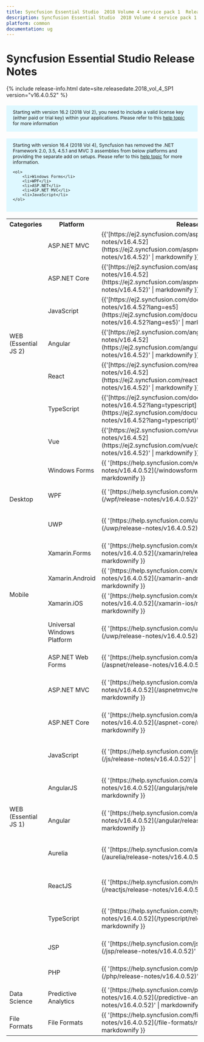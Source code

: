 ```yaml
---
title: Syncfusion Essential Studio  2018 Volume 4 service pack 1  Release Notes  
description: Syncfusion Essential Studio  2018 Volume 4 service pack 1  Release Notes  
platform: common
documentation: ug
---
```


# Syncfusion Essential Studio  Release Notes  

{% include release-info.html date=site.releasedate.2018_vol_4_SP1  version="v16.4.0.52" %} 

<style>
#license {
    font-size: .88em!important;
margin-top: 1.5em;     margin-bottom: 1.5em;
    background-color: #def8ff;
    padding: 10px 17px 14px;
}
</style>

<div id="license">
Starting with version 16.2 (2018 Vol 2), you need to include a valid license key (either paid or trial key) within your applications. 
Please refer to this <a href="/common/essential-studio/licensing/license-key">help topic</a> for more information 
</div>


<div id="license">
    Starting with version 16.4 (2018 Vol 4), Syncfusion has removed the .NET Framework 2.0, 3.5, 4.5.1 and MVC 3 assemblies from below platforms and providing the separate add on setups.
    Please refer to this <a href="/common/essential-studio/installation/essential-studio-platform-framework-add-ons">help topic</a> for more information.

    <ol>
        <li>Windows Forms</li>
        <li>WPF</li>
        <li>ASP.NET</li>
        <li>ASP.NET MVC</li>
        <li>JavaScript</li>
    </ol>

</div>

<table>
<tr>
<th>
Categories</th><th>
Platform</th><th>
Release Notes</th><th>
Read Me</th></tr>
<tr>
<td rowspan="7">
WEB (Essential JS 2)
</td>
<td>
ASP.NET MVC
</td>
<td>{{'[https://ej2.syncfusion.com/aspnetmvc/documentation/release-notes/v16.4.52](https://ej2.syncfusion.com/aspnetmvc/documentation/release-notes/v16.4.52)' | markdownify }}
</td>
<td>{{'[http://files2.syncfusion.com/Installs/v16.4.0.52/ReadMe/essential-js2/TypeScript.html](http://files2.syncfusion.com/Installs/v16.4.0.52/ReadMe/essential-js2/ASPMVC.html)' | markdownify }}
</td>
</tr>
<tr>
<td>
ASP.NET Core	
</td>
<td>{{'[https://ej2.syncfusion.com/aspnetcore/documentation/release-notes/v16.4.52](https://ej2.syncfusion.com/aspnetcore/documentation/release-notes/v16.4.52)' | markdownify }}
</td>
<td>{{'[http://files2.syncfusion.com/Installs/v16.4.0.52/ReadMe/essential-js2/TypeScript.html](http://files2.syncfusion.com/Installs/v16.4.0.52/ReadMe/essential-js2/ASPNETCORE.html)' | markdownify }}
</td>
</tr>
<tr>
<td>
JavaScript
</td>
<td>{{'[https://ej2.syncfusion.com/documentation/release-notes/v16.4.52?lang=es5](https://ej2.syncfusion.com/documentation/release-notes/v16.4.52?lang=es5)' | markdownify }}
</td>
<td>{{'[http://files2.syncfusion.com/Installs/v16.4.0.52/ReadMe/essential-js2/JavaScript.html](http://files2.syncfusion.com/Installs/v16.4.0.52/ReadMe/essential-js2/JavaScript.html)' | markdownify }}
</td>
</tr>
<tr>
<td>
Angular
</td>
<td>{{'[https://ej2.syncfusion.com/angular/documentation/release-notes/v16.4.52](https://ej2.syncfusion.com/angular/documentation/release-notes/v16.4.52)' | markdownify }}
</td>
<td>{{'[http://files2.syncfusion.com/Installs/v16.4.0.52/ReadMe/essential-js2/Angular.html](http://files2.syncfusion.com/Installs/v16.4.0.52/ReadMe/essential-js2/Angular.html)' | markdownify }}
</td>
</tr>
<tr>
<td>
React
</td>
<td>{{'[https://ej2.syncfusion.com/react/documentation/release-notes/v16.4.52](https://ej2.syncfusion.com/react/documentation/release-notes/v16.4.52)' | markdownify }}
</td>
<td>{{'[http://files2.syncfusion.com/Installs/v16.4.0.52/ReadMe/essential-js2/React.html](http://files2.syncfusion.com/Installs/v16.4.0.52/ReadMe/essential-js2/React.html)' | markdownify }}
</td>
</tr>
<tr>
<td>
TypeScript
</td>
<td>{{'[https://ej2.syncfusion.com/documentation/release-notes/v16.4.52?lang=typescript](https://ej2.syncfusion.com/documentation/release-notes/v16.4.52?lang=typescript)' | markdownify }}
</td>
<td>{{'[http://files2.syncfusion.com/Installs/v16.4.0.52/ReadMe/essential-js2/TypeScript.html](http://files2.syncfusion.com/Installs/v16.4.0.52/ReadMe/essential-js2/TypeScript.html)' | markdownify }}
</td>
</tr>
<tr>
<td>
Vue
</td>
<td>{{'[https://ej2.syncfusion.com/vue/documentation/release-notes/v16.4.52](https://ej2.syncfusion.com/vue/documentation/release-notes/v16.4.52)' | markdownify }}
</td>
<td>{{'[http://files2.syncfusion.com/Installs/v16.4.0.52/ReadMe/essential-js2/Vue.html](http://files2.syncfusion.com/Installs/v16.4.0.52/ReadMe/essential-js2/Vue.html)' | markdownify }}
</td>
</tr>
<tr>
<td rowspan="3">
Desktop
</td>
<td>
Windows Forms
</td>
<td>{{ '[https://help.syncfusion.com/windowsforms/release-notes/v16.4.0.52](/windowsforms/release-notes/v16.4.0.52)' | markdownify }}
</td>
<td>{{ '[http://files2.syncfusion.com/Installs/v16.4.0.52/ReadMe/WindowsForms.html](http://files2.syncfusion.com/Installs/v16.4.0.52/ReadMe/WindowsForms.html)' | markdownify }}
</td>
</tr>
<tr>
<td>
WPF
</td>
<td>{{ '[https://help.syncfusion.com/wpf/release-notes/v16.4.0.52](/wpf/release-notes/v16.4.0.52)' | markdownify }}
</td>
<td>{{ '[http://files2.syncfusion.com/Installs/v16.4.0.52/ReadMe/WPF.html](http://files2.syncfusion.com/Installs/v16.4.0.52/ReadMe/WPF.html)' | markdownify }}
</td>
</tr>
<tr>
<td>
UWP
</td>
<td>{{ '[https://help.syncfusion.com/uwp/release-notes/v16.4.0.52](/uwp/release-notes/v16.4.0.52)' | markdownify }}
</td>
<td>{{ '[http://files2.syncfusion.com/Installs/v16.4.0.52/ReadMe/UniversalWindows.html](http://files2.syncfusion.com/Installs/v16.4.0.52/ReadMe/UniversalWindows.html)' | markdownify }}
</td>
</tr>
<tr>
<td rowspan="4">
Mobile
</td>
<td>
Xamarin.Forms
</td>
<td>{{ '[https://help.syncfusion.com/xamarin/release-notes/v16.4.0.52](/xamarin/release-notes/v16.4.0.52)' | markdownify }}
</td>
<td>{{ '[http://files2.syncfusion.com/Installs/v16.4.0.52/ReadMe/Xamarin_Forms.html](http://files2.syncfusion.com/Installs/v16.4.0.52/ReadMe/Xamarin_Forms.html)' | markdownify }}
</td>
</tr>
<tr>
<td>
Xamarin.Android
</td>
<td>{{ '[https://help.syncfusion.com/xamarin-android/release-notes/v16.4.0.52](/xamarin-android/release-notes/v16.4.0.52)' | markdownify }}
</td>
<td>{{ '[http://files2.syncfusion.com/Installs/v16.4.0.52/ReadMe/Xamarin_Forms.html](http://files2.syncfusion.com/Installs/v16.4.0.52/ReadMe/Xamarin_Forms.html)' | markdownify }}
</td>
</tr>
<tr>
<td>
Xamarin.iOS
</td>
<td>{{ '[https://help.syncfusion.com/xamarin-ios/release-notes/v16.4.0.52](/xamarin-ios/release-notes/v16.4.0.52)' | markdownify }}
</td>
<td>{{ '[http://files2.syncfusion.com/Installs/v16.4.0.52/ReadMe/Xamarin_Forms.html](http://files2.syncfusion.com/Installs/v16.4.0.52/ReadMe/Xamarin_Forms.html)' | markdownify }}
</td>
</tr>
<tr>
<td>
Universal Windows Platform
</td>
<td>{{ '[https://help.syncfusion.com/uwp/release-notes/v16.4.0.52](/uwp/release-notes/v16.4.0.52)' | markdownify }}
</td>
<td>{{ '[http://files2.syncfusion.com/Installs/v16.4.0.52/ReadMe/UniversalWindows.html](http://files2.syncfusion.com/Installs/v16.4.0.52/ReadMe/UniversalWindows.html)' | markdownify }}
</td>
</tr>
<tr>
<td rowspan="11">
WEB (Essential JS 1)
</td>
<td>
ASP.NET Web Forms
</td>
<td>{{ '[https://help.syncfusion.com/aspnet/release-notes/v16.4.0.52](/aspnet/release-notes/v16.4.0.52)' | markdownify }}
</td>
<td>{{ '[http://files2.syncfusion.com/Installs/v16.4.0.52/ReadMe/essential-js1/ASP.html](http://files2.syncfusion.com/Installs/v16.4.0.52/ReadMe/essential-js1/ASP.html)' | markdownify }}
</td>
</tr>
<tr>
<td>
ASP.NET MVC
</td>
<td>{{ '[https://help.syncfusion.com/aspnetmvc/release-notes/v16.4.0.52](/aspnetmvc/release-notes/v16.4.0.52)' | markdownify }}
</td>
<td>{{ '[http://files2.syncfusion.com/Installs/v16.4.0.52/ReadMe/essential-js1/ASPMVC.html](http://files2.syncfusion.com/Installs/v16.4.0.52/ReadMe/essential-js1/ASPMVC.html)' | markdownify }}
</td>
</tr>
<tr>
<td>
ASP.NET Core
</td>
<td>{{ '[https://help.syncfusion.com/aspnet-core/release-notes/v16.4.0.52](/aspnet-core/release-notes/v16.4.0.52)' | markdownify }}
</td>
<td>
{{ '[http://files2.syncfusion.com/Installs/v16.4.0.52/ReadMe/essential-js1/ASPNETCORE.html](http://files2.syncfusion.com/Installs/v16.4.0.52/ReadMe/essential-js1/ASPNETCORE.html)' | markdownify }}
</td>
</tr>
<tr>
<td>
JavaScript
</td>
<td>{{ '[https://help.syncfusion.com/js/release-notes/v16.4.0.52](/js/release-notes/v16.4.0.52)' | markdownify }}
</td>
<td>{{ '[http://files2.syncfusion.com/Installs/v16.4.0.52/ReadMe/essential-js1/JavaScript.html](http://files2.syncfusion.com/Installs/v16.4.0.52/ReadMe/essential-js1/JavaScript.html)' | markdownify }}
</td>
</tr>
<tr>
<td>
AngularJS
</td>
<td>{{ '[https://help.syncfusion.com/angularjs/release-notes/v16.4.0.52](/angularjs/release-notes/v16.4.0.52)' | markdownify }}
</td>
<td>{{ '[http://files2.syncfusion.com/Installs/v16.4.0.52/ReadMe/essential-js1/AngularJS.html](http://files2.syncfusion.com/Installs/v16.4.0.52/ReadMe/essential-js1/AngularJS.html)' | markdownify }}
</td>
</tr>
<tr>
<td>
Angular
</td>
<td>{{ '[https://help.syncfusion.com/angular/release-notes/v16.4.0.52](/angular/release-notes/v16.4.0.52)' | markdownify }}
</td>
<td>{{ '[http://files2.syncfusion.com/Installs/v16.4.0.52/ReadMe/essential-js1/Angular.html](http://files2.syncfusion.com/Installs/v16.4.0.52/ReadMe/essential-js1/Angular.html)' | markdownify }}
</td>
</tr>
<tr>
<td>
Aurelia
</td>
<td>{{ '[https://help.syncfusion.com/aurelia/release-notes/v16.4.0.52](/aurelia/release-notes/v16.4.0.52)' | markdownify }}
</td>
<td>{{ '[http://files2.syncfusion.com/Installs/v16.4.0.52/ReadMe/essential-js1/Aurelia.html](http://files2.syncfusion.com/Installs/v16.4.0.52/ReadMe/essential-js1/Aurelia.html)' | markdownify }}
</td>
</tr>
<tr>
<td>
ReactJS
</td>
<td>{{ '[https://help.syncfusion.com/reactjs/release-notes/v16.4.0.52](/reactjs/release-notes/v16.4.0.52)' | markdownify }}
</td>
<td>{{ '[http://files2.syncfusion.com/Installs/v16.4.0.52/ReadMe/essential-js1/ReactJS.html](http://files2.syncfusion.com/Installs/v16.4.0.52/ReadMe/essential-js1/ReactJS.html)' | markdownify }}
</td>
</tr>
<tr>
<td>
TypeScript
</td>
<td>{{ '[https://help.syncfusion.com/typescript/release-notes/v16.4.0.52](/typescript/release-notes/v16.4.0.52)' | markdownify }}
</td>
<td>{{ '[http://files2.syncfusion.com/Installs/v16.4.0.52/ReadMe/essential-js1/TypeScript.html](http://files2.syncfusion.com/Installs/v16.4.0.52/ReadMe/essential-js1/TypeScript.html)' | markdownify }}
</td>
</tr>
<tr>
<td>
JSP
</td>
<td>{{ '[https://help.syncfusion.com/jsp/release-notes/v16.4.0.52](/jsp/release-notes/v16.4.0.52)' | markdownify }}
</td>
<td>{{ '[http://files2.syncfusion.com/Installs/v16.4.0.52/ReadMe/essential-js1/JSP.html](http://files2.syncfusion.com/Installs/v16.4.0.52/ReadMe/essential-js1/JSP.html)' | markdownify }}
</td>
</tr>
<tr>
<td>
PHP
</td>
<td>{{ '[https://help.syncfusion.com/php/release-notes/v16.4.0.52](/php/release-notes/v16.4.0.52)' | markdownify }}
</td>
<td>{{ '[http://files2.syncfusion.com/Installs/v16.4.0.52/ReadMe/essential-js1/PHP.html](http://files2.syncfusion.com/Installs/v16.4.0.52/ReadMe/essential-js1/PHP.html)' | markdownify }}
</td>
</tr>
<tr>
<td>
Data Science
</td>
<td>
Predictive Analytics
</td>
<td>{{ '[https://help.syncfusion.com/predictive-analytics/release-notes/v16.4.0.52](/predictive-analytics/release-notes/v16.4.0.52)' | markdownify }}
</td>
<td>
</td>
</tr>
<tr>
<td>
File Formats
</td>
<td>
File Formats
</td>
<td>{{ '[https://help.syncfusion.com/file-formats/release-notes/v16.4.0.52](/file-formats/release-notes/v16.4.0.52)' | markdownify }}
</td>
<td>
</td>
</tr>
</table>